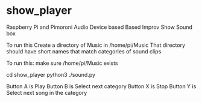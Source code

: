 # show_player
Raspberry Pi and Pimoroni Audio Device based Based Improv Show Sound box

To run this Create a directory of Music in /home/pi/Music
That directory should have short names that match categories of sound clips

To run this:
make sure /home/pi/Music exists

cd show_player
python3 ./sound.py

Button A is Play
Button B is Select next category
Button X is Stop
Button Y is Select next song in the category
